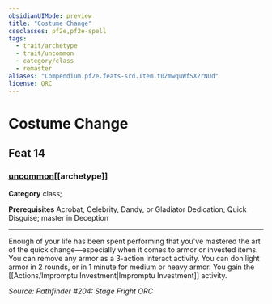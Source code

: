 ```yaml
---
obsidianUIMode: preview
title: "Costume Change"
cssclasses: pf2e,pf2e-spell
tags:
  - trait/archetype
  - trait/uncommon
  - category/class
  - remaster
aliases: "Compendium.pf2e.feats-srd.Item.t0ZmwquWfSX2rNUd"
license: ORC
---
```

# Costume Change
## Feat 14
### [uncommon](uncommon "Uncommon Rarity Trait")[[archetype]]

**Category** class; 



**Prerequisites** Acrobat, Celebrity, Dandy, or Gladiator Dedication; Quick Disguise; master in Deception
* * *
Enough of your life has been spent performing that you've mastered the art of the quick change—especially when it comes to armor or invested items. You can remove any armor as a 3-action Interact activity. You can don light armor in 2 rounds, or in 1 minute for medium or heavy armor. You gain the [[Actions/Impromptu Investment|Impromptu Investment]] activity.

*Source: Pathfinder #204: Stage Fright*
*ORC*